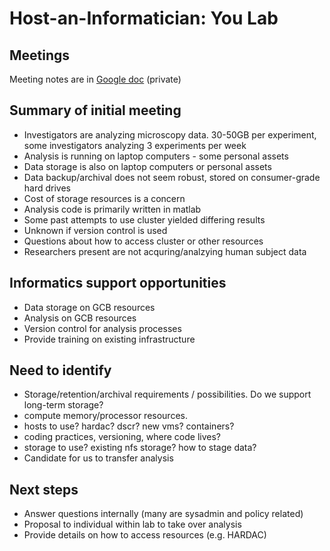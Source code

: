 # Host-an-Informatician: You Lab

## Meetings

Meeting notes are in [Google doc](https://docs.google.com/document/d/1l3umC6dMKbQ9yhKVcssjCYWQbgJ_q2cmqecpPlvqIEA/edit#heading=h.f12sxqxyhil7) (private)

## Summary of initial meeting 

- Investigators are analyzing microscopy data. 30-50GB per experiment, some investigators analyzing 3 experiments per week
- Analysis is running on laptop computers - some personal assets
- Data storage is also on laptop computers or personal assets
- Data backup/archival does not seem robust, stored on consumer-grade hard drives
- Cost of storage resources is a concern
- Analysis code is primarily written in matlab
- Some past attempts to use cluster yielded differing results
- Unknown if version control is used
- Questions about how to access cluster or other resources
- Researchers present are not acquring/analzying human subject data

## Informatics support opportunities

- Data storage on GCB resources
- Analysis on GCB resources
- Version control for analysis processes
- Provide training on existing infrastructure

## Need to identify

- Storage/retention/archival requirements / possibilities. Do we support long-term storage?
- compute memory/processor resources.
- hosts to use? hardac? dscr? new vms? containers?
- coding practices, versioning, where code lives?
- storage to use? existing nfs storage? how to stage data?
- Candidate for us to transfer analysis

## Next steps

- Answer questions internally (many are sysadmin and policy related)
- Proposal to individual within lab to take over analysis
- Provide details on how to access resources (e.g. HARDAC)

